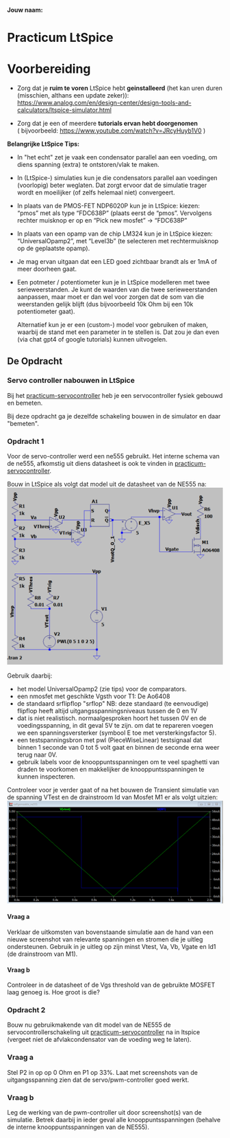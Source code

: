 **Jouw naam:**

# Practicum LtSpice

# Voorbereiding

- Zorg dat je **ruim te voren** LtSpice hebt **geinstalleerd** (het kan uren duren (misschien, althans een update zeker)):
    <https://www.analog.com/en/design-center/design-tools-and-calculators/ltspice-simulator.html>
    
- Zorg dat je een of meerdere **tutorials ervan hebt doorgenomen**  
    ( bijvoorbeeld: <https://www.youtube.com/watch?v=JRcyHuyb1V0> )

**Belangrijke LtSpice Tips:**
- In "het echt" zet je vaak een condensator parallel aan een voeding, om diens spanning (extra) te ontstoren/vlak te maken.
- In (LtSpice-) simulaties kun je die condensators parallel aan voedingen (voorlopig) beter weglaten. Dat zorgt ervoor dat de simulatie trager wordt en moeilijker (of zelfs helemaal niet) convergeert.

-   In plaats van de PMOS-FET NDP6020P kun je in LtSpice: kiezen:  
    “pmos” met als type “FDC638P” (plaats eerst de “pmos”. Vervolgens
    rechter muisknop er op en “Pick new mosfet” -\> “FDC638P”

-   In plaats van een opamp van de chip LM324 kun je in LtSpice
    kiezen:  
    “UniversalOpamp2”, met “Level3b” (te selecteren met rechtermuisknop
    op de geplaatste opamp).

-   Je mag ervan uitgaan dat een LED goed zichtbaar brandt als er 1mA of
    meer doorheen gaat.

-   Een potmeter / potentiometer kun je in LtSpice modelleren met twee
    serieweerstanden. Je kunt de waarden van die twee serieweerstanden
    aanpassen, maar moet er dan wel voor zorgen dat de som van die
    weerstanden gelijk blijft (dus bijvoorbeeld 10k Ohm bij een 10k potentiometer
    gaat).    

    Alternatief kun je er een (custom-) model voor gebruiken of maken, waarbij de stand met een parameter in te stellen is. Dat zou je dan even (via chat gpt4 of google tutorials) kunnen uitvogelen.

## De Opdracht
### Servo controller nabouwen in LtSpice
Bij het [practicum-servocontroller](../servo-controller/practicum-servo-controller.md) heb je een servocontroller fysiek gebouwd en bemeten.

Bij deze opdracht ga je dezelfde schakeling bouwen in de simulator en daar "bemeten".

### Opdracht 1
Voor de servo-controller werd een ne555 gebruikt. Het interne schema van de ne555, afkomstig uit diens datasheet is ook te vinden in [practicum-servocontroller](../servo-controller/practicum-servo-controller.md).

Bouw in LtSpice als volgt dat model uit de datasheet van de NE555 na:    
<img src="./media/media/zelfgemaakte_ne555.png" width="790px"/>

Gebruik daarbij:
- het model UniversalOpamp2 (zie tips) voor de comparators.
- een nmosfet met geschikte Vgsth voor T1: De Ao6408
- de standaard srflipflop "srflop"
  NB: deze standaard (te eenvoudige) flipflop heeft altijd uitgangsspanningsniveaus tussen de 0 en 1V
- dat is niet realistisch. normaalgesproken hoort het tussen 0V en de voedingsspanning, in dit geval 5V te zijn.
  om dat te repareren voegen we een spanningsversterker 
  (symbool E toe met versterkingsfactor 5).
- een testspanningsbron met pwl (PieceWiseLinear) testsignaal dat
  binnen 1 seconde van 0 tot 5 volt gaat en binnen de seconde erna weer terug naar 0V.
- gebruik labels voor de knooppuntsspanningen om te veel spaghetti van draden te voorkomen en 
  makkelijker de knooppuntsspanningen te kunnen inspecteren.

Controleer voor je verder gaat of na het bouwen de Transient simulatie van de spanning VTest en de drainstroom 
Id van Mosfet M1 er als volgt uitzien:    
<img src="./media/media/zelfgemaakte_ne555_simulatie.png" width="700px"/>

#### Vraag a
Verklaar de uitkomsten van bovenstaande simulatie aan de hand van een nieuwe screenshot van relevante
spanningen en stromen die je uitleg ondersteunen. Gebruik in je uitleg op zijn minst Vtest, Va, Vb, Vgate en Id1 (de drainstroom van M1).
#### Vraag b
Controleer in de datasheet of de Vgs threshold van de gebruikte MOSFET laag genoeg is. Hoe groot is die?

### Opdracht 2
Bouw nu gebruikmakende van dit model van de NE555 de servocontrollerschakeling uit [practicum-servocontroller](../servo-controller/practicum-servo-controller.md) na in ltspice (vergeet niet de afvlakcondensator van de voeding weg te laten).
### Vraag a
Stel P2 in op op 0 Ohm en P1 op 33%.
Laat met screenshots van de uitgangsspanning zien dat de servo/pwm-controller goed werkt.
### Vraag b
Leg de werking van de pwm-controller uit door screenshot(s) van de simulatie. Betrek daarbij in ieder geval alle knooppuntsspanningen (behalve de interne knooppuntsspanningen van de NE555).

